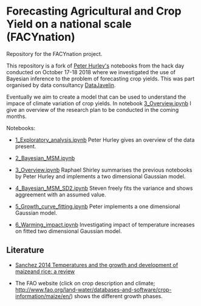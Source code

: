 # Forecasting Agricultural and Crop Yield on a **nation**al scale (FACYnation)
Repository for the FACYnation project.

This repository is a fork of [Peter Hurley's](https://github.com/DataJavelin/FACYnation) notebooks from the hack day conducted on October 17-18 2018 where we investigated the use of Bayesian inference to the problem of forecasting crop yields. This was part organised by data consultancy [DataJavelin](https://www.datajavelin.com/).

Eventually we aim to create a model that can be used to understand the impace of climate variation of crop yields. In notebook [3_Overview.ipynb](3_Overview.ipynb) I give an overview of the research plan to be conducted in the coming months.

Notebooks:

* [1_Exploratory_analysis.ipynb](1_Exploratory_analysis.ipynb) Peter Hurley gives an overview of the data present.

* [2_Bayesian_MSM.ipynb](2_Bayesian_MSM.ipynb)

* [3_Overview.ipynb](3_Overview.ipynb) Raphael Shirley summarises the previous notebooks by Peter Hurley and implements a two dimensional Gaussian model.

* [4_Bayesian_MSM_SD2.ipynb](4_Bayesian_MSM_SD2.ipynb) Steven freely fits the variance and shows aggreement with an assumed value.

* [5_Growth_curve_fitting.ipynb](5_Growth_curve_fitting.ipynb) Peter implements a one dimensional Gaussian model.

* [6_Warming_impact.ipynb](6_Warming_impact.ipynb) Investigating impact of temperature increases on fitted two dimensional Gaussian model.


## Literature

* [Sanchez 2014 Temperatures and the growth and development of maizeand rice: a review](https://onlinelibrary.wiley.com/doi/epdf/10.1111/gcb.12389)


* The FAO website (click on crop description and climate; http://www.fao.org/land-water/databases-and-software/crop-information/maize/en/) shows the different growth phases.


